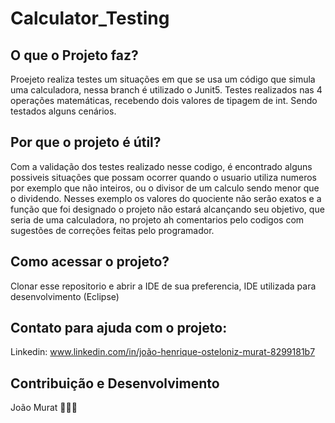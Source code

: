 # Calculator_Testing

## O que o Projeto faz?

  Proejeto realiza testes um situações em que se usa um código que simula uma calculadora, nessa branch é utilizado o Junit5. Testes realizados nas 4 operações matemáticas, recebendo dois valores de tipagem de int. Sendo testados alguns cenários. 

## Por que o projeto é útil?

  Com a validação dos testes realizado nesse codigo, é encontrado alguns possiveis situações que possam ocorrer quando o usuario utiliza numeros por exemplo que não inteiros, ou o divisor de um calculo sendo menor que o dividendo. Nesses exemplo os valores do quociente não serão exatos e a função que foi designado o projeto não estará alcançando seu objetivo, que seria de uma calculadora, no projeto ah comentarios pelo codigos com sugestões de correções feitas pelo programador.

## Como acessar o projeto?

  Clonar esse repositorio e abrir a IDE de sua preferencia, IDE utilizada para desenvolvimento (Eclipse)

## Contato para ajuda com o projeto:

  Linkedin: www.linkedin.com/in/joão-henrique-osteloniz-murat-8299181b7

## Contribuição e Desenvolvimento

  João Murat 👨🏼‍🎓
